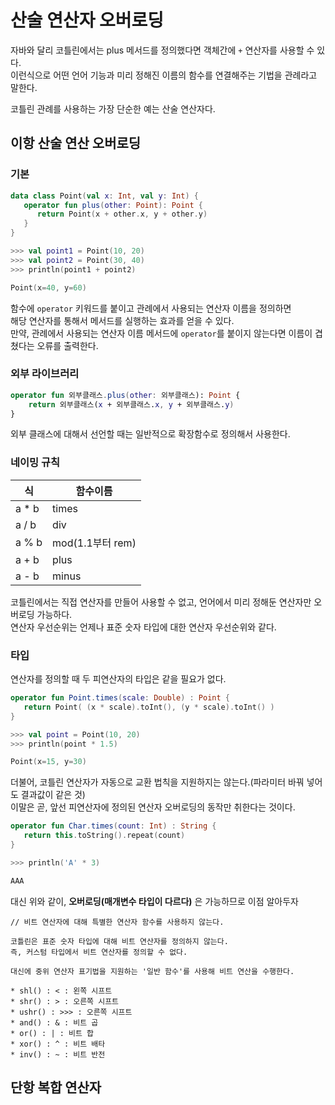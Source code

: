 # 산술 연산자 오버로딩
  
자바와 달리 코틀린에서는 plus 메서드를 정의했다면 객체간에 `+` 연산자를 사용할 수 있다.    
이런식으로 어떤 언어 기능과 미리 정해진 이름의 함수를 연결해주는 기법을 관례라고 말한다.      
   
코틀린 관례를 사용하는 가장 단순한 예는 산술 연산자다.         

## 이항 산술 연산 오버로딩 
### 기본 
```kt
data class Point(val x: Int, val y: Int) {
   operator fun plus(other: Point): Point { 
      return Point(x + other.x, y + other.y)
   }
}

>>> val point1 = Point(10, 20)
>>> val point2 = Point(30, 40)
>>> println(point1 + point2)  

Point(x=40, y=60)
```
함수에 `operator` 키워드를 붙이고 관례에서 사용되는 연산자 이름을 정의하면        
해당 연산자를 통해서 메서드를 실행하는 효과를 얻을 수 있다.     
만약, 관례에서 사용되는 연산자 이름 메서드에 `operator`를 붙이지 않는다면 이름이 겹쳤다는 오류를 출력한다.    

### 외부 라이브러리

```kt
operator fun 외부클래스.plus(other: 외부클래스): Point {
    return 외부클래스(x + 외부클래스.x, y + 외부클래스.y)
}
```
외부 클래스에 대해서 선언할 때는 일반적으로 확장함수로 정의해서 사용한다.   
 
### 네이밍 규칙 

|식|함수이름|
|--|-----|
|a * b|times|
|a / b|div|
|a % b|mod(1.1부터 rem)|
|a + b|plus|
|a - b|minus|

코틀린에서는 직접 연산자를 만들어 사용할 수 없고, 언어에서 미리 정해둔 연산자만 오버로딩 가능하다.   
연산자 우선순위는 언제나 표준 숫자 타입에 대한 연산자 우선순위와 같다.   

### 타입
연산자를 정의할 때 두 피연산자의 타입은 같을 필요가 없다.    
    
```kt
operator fun Point.times(scale: Double) : Point {
   return Point( (x * scale).toInt(), (y * scale).toInt() )
}

>>> val point = Point(10, 20)
>>> println(point * 1.5)

Point(x=15, y=30)
```
더불어, 코틀린 연산자가 자동으로 교환 법칙을 지원하지는 않는다.(파라미터 바꿔 넣어도 결과값이 같은 것)     
이말은 곧, 앞선 피연산자에 정의된 연산자 오버로딩의 동작만 취한다는 것이다.  

```kt
operator fun Char.times(count: Int) : String {
   return this.toString().repeat(count)
}

>>> println('A' * 3)

AAA
```
대신 위와 같이, **오버로딩(매개변수 타입이 다르다)** 은 가능하므로 이점 알아두자   

```
// 비트 연산자에 대해 특별한 연산자 함수를 사용하지 않는다.   

코틀린은 표준 숫자 타입에 대해 비트 연산자를 정의하지 않는다. 
즉, 커스텀 타입에서 비트 연산자를 정의할 수 없다.  

대신에 중위 연산자 표기법을 지원하는 '일반 함수'를 사용해 비트 연산을 수행한다.

* shl() : < : 왼쪽 시프트 
* shr() : > : 오른쪽 시프트
* ushr() : >>> : 오른쪽 시프트 
* and() : & : 비트 곱
* or() : | : 비트 합 
* xor() : ^ : 비트 배타 
* inv() : ~ : 비트 반전
```

## 단항 복합 연산자   

